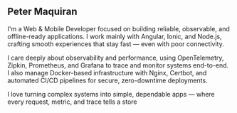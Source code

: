 ## Peter Maquiran

I'm a Web & Mobile Developer focused on building reliable, observable, and offline-ready applications. I work mainly with Angular, Ionic, and Node.js, crafting smooth experiences that stay fast — even with poor connectivity.

I care deeply about observability and performance, using OpenTelemetry, Zipkin, Prometheus, and Grafana to trace and monitor systems end-to-end. I also manage Docker-based infrastructure with Nginx, Certbot, and automated CI/CD pipelines for secure, zero-downtime deployments.

I love turning complex systems into simple, dependable apps — where every request, metric, and trace tells a store

